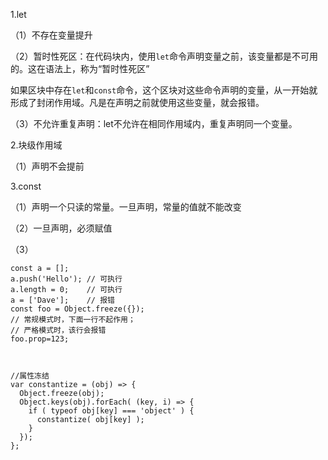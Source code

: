 1.let

（1）不存在变量提升

（2）暂时性死区：在代码块内，使用`let`命令声明变量之前，该变量都是不可用的。这在语法上，称为“暂时性死区”

如果区块中存在`let`和`const`命令，这个区块对这些命令声明的变量，从一开始就形成了封闭作用域。凡是在声明之前就使用这些变量，就会报错。

（3）不允许重复声明：let不允许在相同作用域内，重复声明同一个变量。

2.块级作用域

（1）声明不会提前

3.const

（1）声明一个只读的常量。一旦声明，常量的值就不能改变

（2）一旦声明，必须赋值

（3）

```
const a = [];
a.push('Hello'); // 可执行
a.length = 0;    // 可执行
a = ['Dave'];    // 报错
const foo = Object.freeze({});
// 常规模式时，下面一行不起作用；
// 严格模式时，该行会报错
foo.prop=123;



//属性冻结
var constantize = (obj) => {
  Object.freeze(obj);
  Object.keys(obj).forEach( (key, i) => {
    if ( typeof obj[key] === 'object' ) {
      constantize( obj[key] );
    }
  });
};
```



